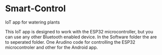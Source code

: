 # Smart-Control
IoT app for watering plants

This IoT app is designed to work with the ESP32 microcontroller, but you can use any other Bluetooth enabled device. 
In the Software folder the are to seperated folder. One Arudino code for controlling the ESP32 microcontroler and other for the Android app.
